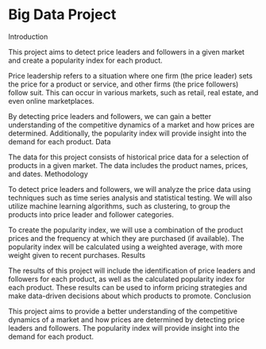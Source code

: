 # Big Data Project
 Introduction

This project aims to detect price leaders and followers in a given market and create a popularity index for each product.

Price leadership refers to a situation where one firm (the price leader) sets the price for a product or service, and other firms (the price followers) follow suit. This can occur in various markets, such as retail, real estate, and even online marketplaces.

By detecting price leaders and followers, we can gain a better understanding of the competitive dynamics of a market and how prices are determined. Additionally, the popularity index will provide insight into the demand for each product.
Data

The data for this project consists of historical price data for a selection of products in a given market. The data includes the product names, prices, and dates.
Methodology

To detect price leaders and followers, we will analyze the price data using techniques such as time series analysis and statistical testing. We will also utilize machine learning algorithms, such as clustering, to group the products into price leader and follower categories.

To create the popularity index, we will use a combination of the product prices and the frequency at which they are purchased (if available). The popularity index will be calculated using a weighted average, with more weight given to recent purchases.
Results

The results of this project will include the identification of price leaders and followers for each product, as well as the calculated popularity index for each product. These results can be used to inform pricing strategies and make data-driven decisions about which products to promote.
Conclusion

This project aims to provide a better understanding of the competitive dynamics of a market and how prices are determined by detecting price leaders and followers. The popularity index will provide insight into the demand for each product.
